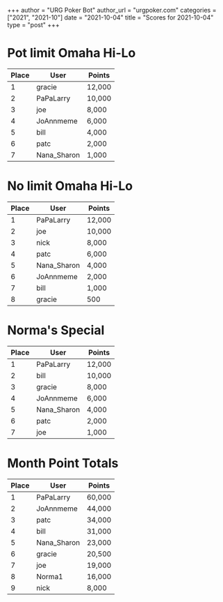 +++
author = "URG Poker Bot"
author_url = "urgpoker.com"
categories = ["2021", "2021-10"]
date = "2021-10-04"
title = "Scores for 2021-10-04"
type = "post"
+++
# Pot limit Omaha Hi-Lo

| Place | User | Points |
|-------|------|--------|
| 1 | gracie | 12,000 |
| 2 | PaPaLarry | 10,000 |
| 3 | joe | 8,000 |
| 4 | JoAnnmeme | 6,000 |
| 5 | bill | 4,000 |
| 6 | patc | 2,000 |
| 7 | Nana_Sharon | 1,000 |

# No limit Omaha Hi-Lo

| Place | User | Points |
|-------|------|--------|
| 1 | PaPaLarry | 12,000 |
| 2 | joe | 10,000 |
| 3 | nick | 8,000 |
| 4 | patc | 6,000 |
| 5 | Nana_Sharon | 4,000 |
| 6 | JoAnnmeme | 2,000 |
| 7 | bill | 1,000 |
| 8 | gracie | 500 |

# Norma's Special

| Place | User | Points |
|-------|------|--------|
| 1 | PaPaLarry | 12,000 |
| 2 | bill | 10,000 |
| 3 | gracie | 8,000 |
| 4 | JoAnnmeme | 6,000 |
| 5 | Nana_Sharon | 4,000 |
| 6 | patc | 2,000 |
| 7 | joe | 1,000 |

# Month Point Totals

| Place | User | Points |
|-------|------|--------|
| 1 | PaPaLarry | 60,000 |
| 2 | JoAnnmeme | 44,000 |
| 3 | patc | 34,000 |
| 4 | bill | 31,000 |
| 5 | Nana_Sharon | 23,000 |
| 6 | gracie | 20,500 |
| 7 | joe | 19,000 |
| 8 | Norma1 | 16,000 |
| 9 | nick | 8,000 |
